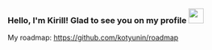 ### Hello, I'm Kirill! Glad to see you on my profile <img src="https://media.giphy.com/media/hvRJCLFzcasrR4ia7z/giphy.gif" width="30px">

My roadmap: https://github.com/kotyunin/roadmap
